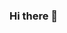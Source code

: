 ### Hi there 👋

<!--
**riya-1711/riya-1711** is a ✨ _special_ ✨ repository because its `README.md` (this file) appears on your GitHub profile.

Here are some ideas to get you started:

- 🔭 I’m a student at VIT Bhopal
- 🌱 I’m currently learning C++ as a programming language.
- 👯 I’m looking to collaborate on 
- 🤔 I’m looking to seek help in java.
- 💬 My hobbies include dancing, singing, and swimming.
